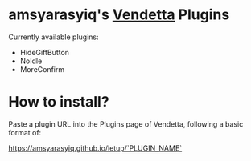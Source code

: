 # amsyarasyiq's [Vendetta](https://github.com/vendetta-mod/Vendetta) Plugins

Currently available plugins:
- HideGiftButton
- NoIdle
- MoreConfirm

# How to install?
Paste a plugin URL into the Plugins page of Vendetta, following a basic format of:

https://amsyarasyiq.github.io/letup/`PLUGIN_NAME`
